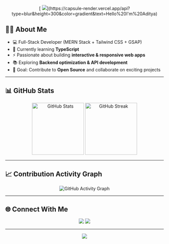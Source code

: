 <p align="center">
[  <img src="https://capsule-render.vercel.app/api?type=waving&color=7F7FD5,86A8E7,91EAE4&height=200&section=header&text=Hey%20There!%20I'm%20Aditya%20Kashyap%20👋&fontSize=40&fontColor=ffffff" />](https://capsule-render.vercel.app/api?type=blur&height=300&color=gradient&text=Hello%20I'm%20Aditya)
</p>

## 👨‍💻 About Me
- 💻 Full-Stack Developer (MERN Stack + Tailwind CSS + GSAP)
- 🧠 Currently learning **TypeScript**
- ⚡ Passionate about building **interactive & responsive web apps**
- 📚 Exploring **Backend optimization & API development**
- 🎯 Goal: Contribute to **Open Source** and collaborate on exciting projects

---

## 📊 GitHub Stats

<p align="center">
  <img src="https://github-readme-stats.vercel.app/api?username=Aditya-ui7998&show_icons=true&theme=tokyonight" alt="GitHub Stats" height="165" />
  <img src="https://streak-stats.demolab.com?user=Aditya-ui7998&theme=tokyonight&hide_border=true" alt="GitHub Streak" height="165" />
</p>

---

## 📈 Contribution Activity Graph

<p align="center">
  <img src="https://github-readme-activity-graph.vercel.app/graph?username=Aditya-ui7998&theme=react-dark" alt="GitHub Activity Graph" />
</p>

---

## 🌐 Connect With Me
<p align="center">
  <a href="https://linkedin.com/in/https://www.linkedin.com/in/aditya-kashyap-821902273/" target="_blank"><img src="https://img.shields.io/badge/LinkedIn-%230077B5.svg?logo=linkedin&logoColor=white"/></a>
  <a href="mailto:kashyapadi2004@gmail.com"><img src="https://img.shields.io/badge/Email-D14836?logo=gmail&logoColor=white"/></a>
</p>

---

<p align="center">
  <img src="https://capsule-render.vercel.app/api?type=waving&color=7F7FD5,86A8E7,91EAE4&height=120&section=footer"/>
</p>
